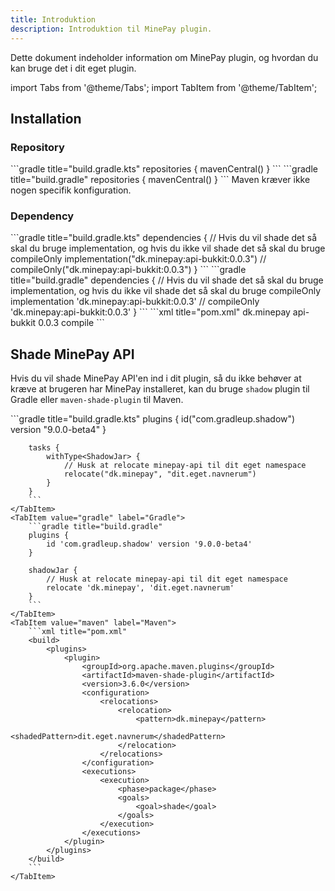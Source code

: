 ```yaml
---
title: Introduktion 
description: Introduktion til MinePay plugin.
---
```


Dette dokument indeholder information om MinePay plugin, og hvordan du kan bruge det i dit eget plugin.

import Tabs from '@theme/Tabs';
import TabItem from '@theme/TabItem';

## Installation
### Repository
<Tabs groupId="buildTool">
  <TabItem value="gradle.kts" label="Gradle (Kotlin)" default>
    ```gradle title="build.gradle.kts"
    repositories {
        mavenCentral()
    }
    ```
  </TabItem>
  <TabItem value="gradle" label="Gradle">
    ```gradle title="build.gradle"
    repositories {
        mavenCentral()
    }
    ```
  </TabItem>
  <TabItem value="maven" label="maven">
    Maven kræver ikke nogen specifik konfiguration.
  </TabItem>
</Tabs>

### Dependency
<Tabs groupId="buildTool">
  <TabItem value="gradle.kts" label="Gradle (Kotlin)" default>
    ```gradle title="build.gradle.kts"
    dependencies {
        // Hvis du vil shade det så skal du bruge implementation, og hvis du ikke vil shade det så skal du bruge compileOnly
        implementation("dk.minepay:api-bukkit:0.0.3")
        // compileOnly("dk.minepay:api-bukkit:0.0.3")
    }
    ```
  </TabItem>
  <TabItem value="gradle" label="Gradle">
    ```gradle title="build.gradle"
    dependencies {
        // Hvis du vil shade det så skal du bruge implementation, og hvis du ikke vil shade det så skal du bruge compileOnly
        implementation 'dk.minepay:api-bukkit:0.0.3'
        // compileOnly 'dk.minepay:api-bukkit:0.0.3'
    }
    ```
  </TabItem>
  <TabItem value="maven" label="maven">
    ```xml title="pom.xml"
    <dependency>
        <groupId>dk.minepay</groupId>
        <artifactId>api-bukkit</artifactId>
        <version>0.0.3</version>
        <!--
            Hvis du ikke vil shade det, så skal du bruge provided i stedet for compile
        -->
        <scope>compile</scope>
    </dependency>
    ```
  </TabItem>
</Tabs>

## Shade MinePay API
Hvis du vil shade MinePay API'en ind i dit plugin, så du ikke behøver at kræve at brugeren har MinePay installeret, kan du bruge `shadow` plugin til Gradle eller `maven-shade-plugin` til Maven.

<Tabs groupId="buildTool">
    <TabItem value="gradle.kts" label="Gradle (Kotlin)" default>
        ```gradle title="build.gradle.kts"
        plugins {
            id("com.gradleup.shadow") version "9.0.0-beta4"
        }

        tasks {
            withType<ShadowJar> {
                // Husk at relocate minepay-api til dit eget namespace
                relocate("dk.minepay", "dit.eget.navnerum")
            }
        }
        ```
    </TabItem>
    <TabItem value="gradle" label="Gradle">
        ```gradle title="build.gradle"
        plugins {
            id 'com.gradleup.shadow' version '9.0.0-beta4'
        }

        shadowJar {
            // Husk at relocate minepay-api til dit eget namespace
            relocate 'dk.minepay', 'dit.eget.navnerum'
        }
        ```
    </TabItem>
    <TabItem value="maven" label="Maven">
        ```xml title="pom.xml"
        <build>
            <plugins>
                <plugin>
                    <groupId>org.apache.maven.plugins</groupId>
                    <artifactId>maven-shade-plugin</artifactId>
                    <version>3.6.0</version>
                    <configuration>
                        <relocations>
                            <relocation>
                                <pattern>dk.minepay</pattern>
                                <shadedPattern>dit.eget.navnerum</shadedPattern>
                            </relocation>
                        </relocations>
                    </configuration>
                    <executions>
                        <execution>
                            <phase>package</phase>
                            <goals>
                                <goal>shade</goal>
                            </goals>
                        </execution>
                    </executions>
                </plugin>
            </plugins>
        </build>
        ```
    </TabItem>
</Tabs>
